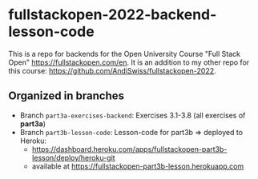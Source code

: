 # fullstackopen-2022-backend-lesson-code

This is a repo for backends for the Open University Course "Full Stack Open" https://fullstackopen.com/en. It is an addition to my other repo for this course: https://github.com/AndiSwiss/fullstackopen-2022.

## Organized in branches
- Branch `part3a-exercises-backend`: Exercises 3.1-3.8 (all exercises of **part3a**)
- Branch `part3b-lesson-code`: Lesson-code for part3b => deployed to Heroku:
    - https://dashboard.heroku.com/apps/fullstackopen-part3b-lesson/deploy/heroku-git
    - available at https://fullstackopen-part3b-lesson.herokuapp.com
